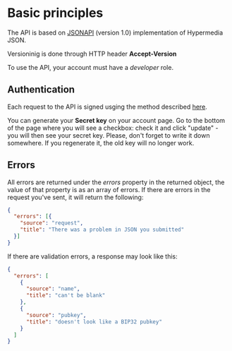 # Basic principles
The API is based on [JSONAPI](http://jsonapi.org/) (version 1.0) implementation of Hypermedia JSON. 

Versioninig is done through HTTP header **Accept-Version**

To use the API, your account must have a *developer* role.

## Authentication
Each request to the API is signed usging the method described [here]().

You can generate your **Secret key** on your account page. Go to the bottom of the page where you will see a checkbox: check it and click "update" - you will then see your secret key. Please, don't forget to write it down somewhere. If you regenerate it, the old key will no longer work.

## Errors
All errors are returned under the *errors* property in the returned object, the value of that property is as an array of errors.
If there are errors in the request you've sent, it will return the following:

```json
{
  "errors": [{
    "source": "request",
    "title": "There was a problem in JSON you submitted"
  }]
}
```

If there are validation errors, a response may look like this:

```json
{
  "errors": [
    {
      "source": "name",
      "title": "can't be blank"
    },
    {
      "source": "pubkey",
      "title": "doesn't look like a BIP32 pubkey"
    }
  ]
}
```
